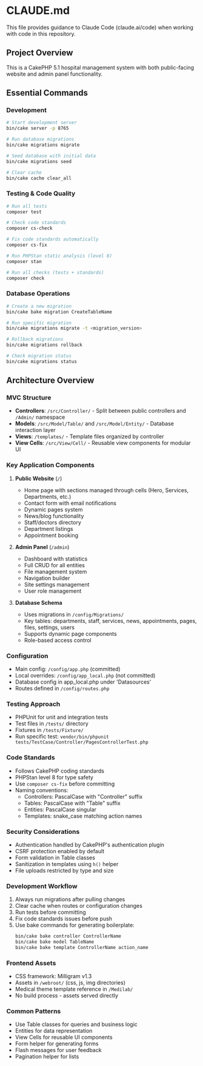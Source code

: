 # CLAUDE.md

This file provides guidance to Claude Code (claude.ai/code) when working with code in this repository.

## Project Overview

This is a CakePHP 5.1 hospital management system with both public-facing website and admin panel functionality.

## Essential Commands

### Development
```bash
# Start development server
bin/cake server -p 8765

# Run database migrations
bin/cake migrations migrate

# Seed database with initial data
bin/cake migrations seed

# Clear cache
bin/cake cache clear_all
```

### Testing & Code Quality
```bash
# Run all tests
composer test

# Check code standards
composer cs-check

# Fix code standards automatically
composer cs-fix

# Run PHPStan static analysis (level 8)
composer stan

# Run all checks (tests + standards)
composer check
```

### Database Operations
```bash
# Create a new migration
bin/cake bake migration CreateTableName

# Run specific migration
bin/cake migrations migrate -t <migration_version>

# Rollback migrations
bin/cake migrations rollback

# Check migration status
bin/cake migrations status
```

## Architecture Overview

### MVC Structure
- **Controllers**: `/src/Controller/` - Split between public controllers and `/Admin/` namespace
- **Models**: `/src/Model/Table/` and `/src/Model/Entity/` - Database interaction layer
- **Views**: `/templates/` - Template files organized by controller
- **View Cells**: `/src/View/Cell/` - Reusable view components for modular UI

### Key Application Components

1. **Public Website** (`/`)
   - Home page with sections managed through cells (Hero, Services, Departments, etc.)
   - Contact form with email notifications
   - Dynamic pages system
   - News/blog functionality
   - Staff/doctors directory
   - Department listings
   - Appointment booking

2. **Admin Panel** (`/admin`)
   - Dashboard with statistics
   - Full CRUD for all entities
   - File management system
   - Navigation builder
   - Site settings management
   - User role management

3. **Database Schema**
   - Uses migrations in `/config/Migrations/`
   - Key tables: departments, staff, services, news, appointments, pages, files, settings, users
   - Supports dynamic page components
   - Role-based access control

### Configuration
- Main config: `/config/app.php` (committed)
- Local overrides: `/config/app_local.php` (not committed)
- Database config in app_local.php under 'Datasources'
- Routes defined in `/config/routes.php`

### Testing Approach
- PHPUnit for unit and integration tests
- Test files in `/tests/` directory
- Fixtures in `/tests/Fixture/`
- Run specific test: `vendor/bin/phpunit tests/TestCase/Controller/PagesControllerTest.php`

### Code Standards
- Follows CakePHP coding standards
- PHPStan level 8 for type safety
- Use `composer cs-fix` before committing
- Naming conventions:
  - Controllers: PascalCase with "Controller" suffix
  - Tables: PascalCase with "Table" suffix
  - Entities: PascalCase singular
  - Templates: snake_case matching action names

### Security Considerations
- Authentication handled by CakePHP's authentication plugin
- CSRF protection enabled by default
- Form validation in Table classes
- Sanitization in templates using `h()` helper
- File uploads restricted by type and size

### Development Workflow
1. Always run migrations after pulling changes
2. Clear cache when routes or configuration changes
3. Run tests before committing
4. Fix code standards issues before push
5. Use bake commands for generating boilerplate:
   ```bash
   bin/cake bake controller ControllerName
   bin/cake bake model TableName
   bin/cake bake template ControllerName action_name
   ```

### Frontend Assets
- CSS framework: Milligram v1.3
- Assets in `/webroot/` (css, js, img directories)
- Medical theme template reference in `/Medilab/`
- No build process - assets served directly

### Common Patterns
- Use Table classes for queries and business logic
- Entities for data representation
- View Cells for reusable UI components
- Form helper for generating forms
- Flash messages for user feedback
- Pagination helper for lists